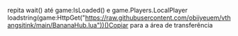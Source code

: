 repita wait() até game:IsLoaded() e game.Players.LocalPlayer 
loadstring(game:HttpGet("https://raw.githubusercontent.com/obiiyeuem/vthangsitink/main/BananaHub.lua"))()Copiar para a área de transferência
